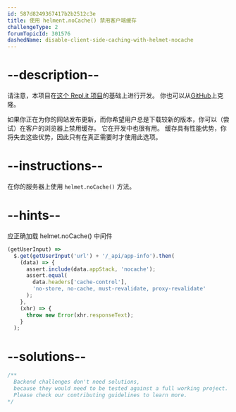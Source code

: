 ```yaml
---
id: 587d8249367417b2b2512c3e
title: 使用 helment.noCache() 禁用客户端缓存
challengeType: 2
forumTopicId: 301576
dashedName: disable-client-side-caching-with-helmet-nocache
---
```


# --description--

请注意，本项目在[这个 Repl.it 项目](https://replit.com/github/freeCodeCamp/boilerplate-infosec)的基础上进行开发。 你也可以从[GitHub](https://github.com/freeCodeCamp/boilerplate-infosec/)上克隆。

如果你正在为你的网站发布更新，而你希望用户总是下载较新的版本，你可以（尝试）在客户的浏览器上禁用缓存。 它在开发中也很有用。 缓存具有性能优势，你将失去这些优势，因此只有在真正需要时才使用此选项。

# --instructions--

在你的服务器上使用 `helmet.noCache()` 方法。

# --hints--

应正确加载 helmet.noCache() 中间件

```js
(getUserInput) =>
  $.get(getUserInput('url') + '/_api/app-info').then(
    (data) => {
      assert.include(data.appStack, 'nocache');
      assert.equal(
        data.headers['cache-control'],
        'no-store, no-cache, must-revalidate, proxy-revalidate'
      );
    },
    (xhr) => {
      throw new Error(xhr.responseText);
    }
  );
```

# --solutions--

```js
/**
  Backend challenges don't need solutions, 
  because they would need to be tested against a full working project. 
  Please check our contributing guidelines to learn more.
*/
```
